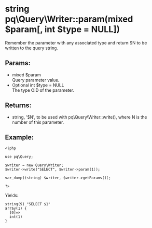 # string pq\Query\Writer::param(mixed $param[, int $type = NULL])

Remember the parameter with any associated type and return $N to be written to the query string.

## Params:

* mixed $param  
  Query parameter value.
* Optional int $type = NULL  
  The type OID of the parameter.

## Returns:

* string, '$N', to be used with pq\Query\Writer::write(), where N is the number of this parameter.

## Example:

	<?php
	
	use pq\Query;
	
	$writer = new Query\Writer;
	$writer->write("SELECT", $writer->param(1));
	
	var_dump((string) $writer, $writer->getParams());
	
	?>

Yields:

	string(9) "SELECT $1"
	array(1) {
	  [0]=>
	  int(1)
	}
